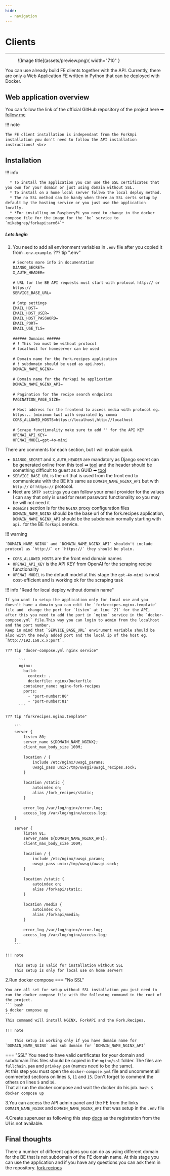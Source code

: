 ```yaml
---
hide:
  - navigation
---
```


# Clients
---
<figure markdown="span">
  ![Image title](assets/preview.png){ width="710" }
</figure>
You can use already build FE clients together with the API. Currently, there are only a Web Application FE written in Python that can be deployed with Docker.

## Web application overview
You can follow the link of the official GitHub repository of the project here ➡ [follow me](https://github.com/mikebgrep/fork.recipes)

!!! note

    The FE client installation is independant from the ForkApi installation you don't need to follow the API installation instructions! <br>


## Installation

!!! info
    
      * To install the application you can use the SSL certificates that you own for your domain or just using domain without SSL.
      * To install on a home local server follwo the local deploy method.
      * The no SSL method can be handy when there an SSL certs setup by default by the hosting service or you just use the application locally.
      * *For installing on RaspberyPi you need to change in the docker compose file for the image for the `be` service to `mikebgrep/forkapi:arm64`*

##### Lets begin

1. You need to add all environment variables in `.env` file after you copied it from `.env.example`.
??? tip ".env"

    ```env
    # Secrets more info in documentation
    DJANGO_SECRET=
    X_AUTH_HEADER=
    
    # URL for the BE API requests must start with protocol http:// or https://
    SERVICE_BASE_URL=
    
    # Smtp settings
    EMAIL_HOST=
    EMAIL_HOST_USER=
    EMAIL_HOST_PASSWORD=
    EMAIL_PORT=
    EMAIL_USE_TLS=
    
    ###### Domains ######
    # ! This two must be without protocol
    # localhost for homeserver can be used
    
    # Domain name for the fork.recipes application
    # ! subdomain should be used as api.host.
    DOMAIN_NAME_NGINX=
    
    # Domain name for the forkapi be application
    DOMAIN_NAME_NGINX_API=
    
    # Pagination for the recipe search endpoints
    PAGINATION_PAGE_SIZE=
   
    # Host address for the frontend to access media with protocol eg. https:.. (minimum two) with separated by comma
    CORS_ALLOWED_HOSTS=https://localhost,http://localhost
    
    # Scrape functionality make sure to add '' for the API KEY
    OPENAI_API_KEY=
    OPENAI_MODEL=gpt-4o-mini
    ```
  There are comments for each section, but I will explain quick.

  * `DJANGO_SECRET` and `X_AUTH_HEADER` are mandatory as Django secret can be generated online from this tool ➡ [tool](https://djecrety.ir/) and the header should be something difficult to guest as a GUID  ➡ [tool](https://www.uuidgenerator.net/guid)
  * `SERVICE_BASE_URL` is the url that is used from the front end to communicate with the BE it's same as `DOMAIN_NAME_NGINX_API` but with `http://` or `https://` protocol.
  * Next are `SMTP settings` you can follow your email provider for the values I can say that only is used for reset password functionality so you may be will not need it
  * `Domains` section is for the `NGINX` proxy configuration files `DOMAIN_NAME_NGINX` should be the base url of the fork.recipes application, `DOMAIN_NAME_NGINX_API` should be the subdomain normally starting with `api.` for the BE `forkapi` service.

!!! warning 
    
    `DOMAIN_NAME_NGINX` and `DOMAIN_NAME_NGINX_API` shouldn't include protocol as `http://` or `https://` they should be plain.

  * `CORS_ALLOWED_HOSTS` are the front end domain names
  * `OPENAI_API_KEY` is the API KEY from OpenAI for the scraping recipe functionality
  * `OPENAI_MODEL` is the default model at this stage the `gpt-4o-mini` is most cost-efficient and is working ok for the scraping task
 
!!! info "Read for local deploy without domain name"

    If you want to setup the application only for local use and you doesn't have a domain you can edit the `forkrecipes.nginx.template` file and  change the port for `listen` at line `21` for the API, 
    after this you need to add the port in `nginx` service in the `docker-compose.yml` file.This way you can login to admin from the localhost and the port number. 
    Keep in mind that `SERVICE_BASE_URL` envirument variable should be also with the newly added port and the local ip of the host eg. `http://192.168.x.x:port`.

    ??? tip "docer-compose.yml nginx service"
            
          ```
          nginx:
            build:
              context: .
              dockerfile: nginx/Dockerfile
            container_name: nginx-fork-recipes
            ports:
              - "port-number:80"
              - "port-number:81"
          ```
    
    ??? tip "forkrecipes.nginx.template"
            
        ```
        server {
            listen 80;
            server_name ${DOMAIN_NAME_NGINX};
            client_max_body_size 100M;
        
            location / {
                include /etc/nginx/uwsgi_params;
                uwsgi_pass unix:/tmp/uwsgi/uwsgi_recipes.sock;
            }
        
            location /static {
                autoindex on;
                alias /fork_recipes/static;
            }
        
            error_log /var/log/nginx/error.log;
            access_log /var/log/nginx/access.log;
        }

        server {
            listen 81;
            server_name ${DOMAIN_NAME_NGINX_API};
            client_max_body_size 100M;
        
            location / {
                include /etc/nginx/uwsgi_params;
                uwsgi_pass unix:/tmp/uwsgi/uwsgi.sock;
            }
        
            location /static {
                autoindex on;
                alias /forkapi/static;
            }
        
            location /media {
                autoindex on;
                alias /forkapi/media;
            }
        
            error_log /var/log/nginx/error.log;
            access_log /var/log/nginx/access.log;
        }
        ```

    !!! note
    
        This setup is valid for installation without SSL
        This setup is only for local use on home server!

2.Run docker compose
=== "No SSL"
    
    You are all set for setup without SSL installation you just need to run the docker compose file with the following command in the root of the project.
    ``` bash
    $ docker compose up
    ```
    This command will install NGINX, ForkAPI and the Fork.Recipes.

    !!! note
    
        This setup is working only if you have domain name for `DOMAIN_NAME_NGINX` and sub domain for `DOMAIN_NAME_NGINX_API`

=== "SSL"
    You need to have valid certificates for your domain and subdomain.This files should be copied in the `nginx/ssl` folder. The files are `fullchain.pem` and `privkey.pem` (names need to be the same).  
    At this step you must open the `docker-compose.yml` file and uncomment all commented sections on lines `6`, `11` and `15`.
    Don't forget to comment the others on lines `5` and `16`. <br>
    That all run the docker compose and wait the docker do his job.
    ``` bash
    $ docker compose up
    ```

3.You can access the API admin panel and the FE from the links `DOMAIN_NAME_NGINX` and `DOMAIN_NAME_NGINX_API` that was setup  in the `.env` file 

4.Create superuser as following this step [docs](https://mikebgrep.github.io/forkapi/first-request/#creating-superuser) as the registration from the UI is not available.

## Final thoughts
There a number of different options you can do as using different domain for the BE that is not subdomain of the FE domain name.
At this stage you can use the application and if you have any questions you can ask them in the repository. [fork.recipes](https://github.com/mikebgrep/fork.recipes)